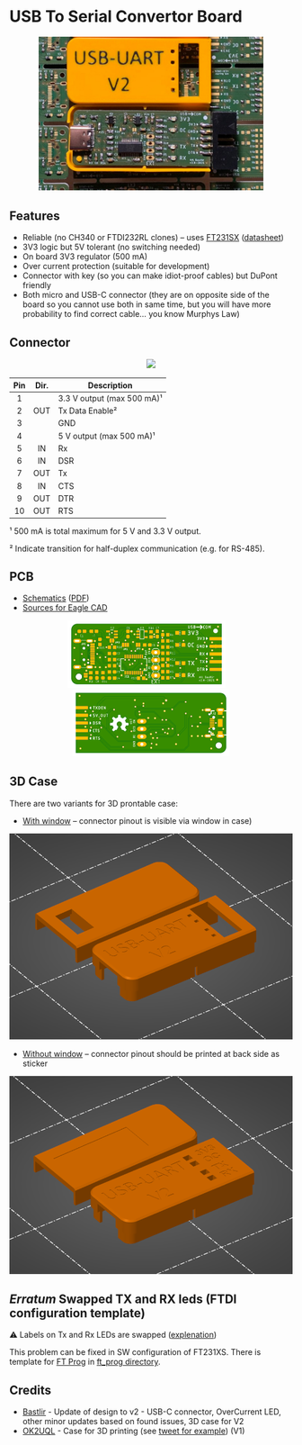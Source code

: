 # USB To Serial Convertor Board

<p align="center">
<img src="https://raw.githubusercontent.com/ah01/u2s/master/docs/photo.jpg" width="400" />
</p>

## Features

- Reliable (no CH340 or FTDI232RL clones) – uses [FT231SX](https://ftdichip.com/products/ft231xs/) ([datasheet](https://ftdichip.com/wp-content/uploads/2020/08/DS_FT231X.pdf))
- 3V3 logic but 5V tolerant (no switching needed)
- On board 3V3 regulator (500 mA)
- Over current protection (suitable for development)
- Connector with key (so you can make idiot-proof cables) but DuPont friendly
- Both micro and USB-C connector (they are on opposite side of the board so you cannot use both in same time, but you will have more probability to find correct cable… you know Murphys Law)

## Connector

<p align="center">
<img src="https://raw.githubusercontent.com/ah01/u2s/master/docs/pinout.png" />
</p>

| Pin | Dir. | Description |
|:---:|:----:| ------------|
| 1 |  | 3.3 V output (max 500 mA)¹ |
| 2 | OUT | Tx Data Enable² |
| 3 |  | GND |
| 4 |  | 5 V output (max 500 mA)¹ |
| 5 | IN | Rx |
| 6 | IN | DSR |
| 7 | OUT | Tx |
| 8 | IN | CTS |
| 9 | OUT | DTR |
| 10 | OUT | RTS |

¹ 500 mA is total maximum for 5 V  and 3.3 V output.

² Indicate transition for half-duplex communication (e.g. for RS-485).

## PCB

- [Schematics](https://raw.githubusercontent.com/ah01/u2s/master/docs/usb-to-serial.png) ([PDF](https://raw.githubusercontent.com/ah01/u2s/master/docs/usb-to-serial.pdf))
- [Sources for Eagle CAD](pcb)

<p align="center">
<img src="https://raw.githubusercontent.com/ah01/u2s/master/docs/usb-to-serial_top.png" width="280" /> &nbsp; &nbsp;
<img src="https://raw.githubusercontent.com/ah01/u2s/master/docs/usb-to-serial_bot.png" width="280" />
</p>

## 3D Case

There are two variants for 3D prontable case:

- [With window](3Dcase/with_holes) – connector pinout is visible via window in case)

<p align="center">
<img src="https://raw.githubusercontent.com/ah01/u2s/master/3Dcase/with_holes/Case_with_holes.png" width="550" />
</p>

- [Without window](3Dcase/no_holes) – connector pinout should be printed at back side as sticker

<p align="center">
<img src="https://raw.githubusercontent.com/ah01/u2s/master/3Dcase/no_holes/Case_no_hole.png" width="550" />
</p>

## _Erratum_ Swapped TX and RX leds (FTDI configuration template)

⚠ Labels on Tx and Rx LEDs are swapped ([explenation](ft_prog/readme.md))

This problem can be fixed in SW configuration of FT231XS. There is template for [FT Prog](https://www.ftdichip.com/Support/Utilities.htm#FT_PROG) in [ft_prog directory](ft_prog).

## Credits

- [Bastlir](https://twitter.com/bastlir) - Update of design to v2 - USB-C connector, OverCurrent LED, other minor updates based on found issues, 3D case for V2
- [OK2UQL](https://twitter.com/ok2uqlGabo) - Case for 3D printing (see [tweet for example](https://twitter.com/ok2uqlGabo/status/1366835820972376068)) (V1)
